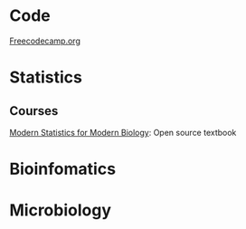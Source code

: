 # Code

[Freecodecamp.org](https://www.freecodecamp.org/learn)

# Statistics

## Courses

[Modern Statistics for Modern Biology](https://www.huber.embl.de/msmb/): Open source textbook


# Bioinfomatics

# Microbiology

